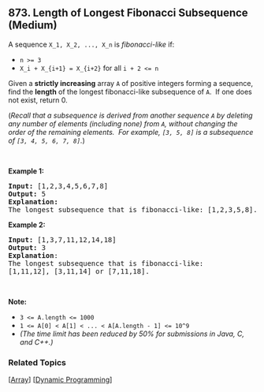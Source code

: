 <!--|This file generated by command(leetcode description); DO NOT EDIT.    |-->
<!--+----------------------------------------------------------------------+-->
<!--|@author    Openset <openset.wang@gmail.com>                           |-->
<!--|@link      https://github.com/openset                                 |-->
<!--|@home      https://github.com/openset/leetcode                        |-->
<!--+----------------------------------------------------------------------+-->

## 873. Length of Longest Fibonacci Subsequence (Medium)

<p>A sequence <code>X_1, X_2, ..., X_n</code>&nbsp;is <em>fibonacci-like</em> if:</p>

<ul>
	<li><code>n &gt;= 3</code></li>
	<li><code>X_i + X_{i+1} = X_{i+2}</code>&nbsp;for all&nbsp;<code>i + 2 &lt;= n</code></li>
</ul>

<p>Given a <b>strictly increasing</b>&nbsp;array&nbsp;<code>A</code> of positive integers forming a sequence, find the <strong>length</strong> of the longest fibonacci-like subsequence of <code>A</code>.&nbsp; If one does not exist, return 0.</p>

<p>(<em>Recall that a subsequence is derived from another sequence <code>A</code> by&nbsp;deleting any number of&nbsp;elements (including none)&nbsp;from <code>A</code>, without changing the order of the remaining elements.&nbsp; For example, <code>[3, 5, 8]</code> is a subsequence of <code>[3, 4, 5, 6, 7, 8]</code>.</em>)</p>

<p>&nbsp;</p>

<ul>
</ul>

<p><strong>Example 1:</strong></p>

<pre>
<strong>Input: </strong>[1,2,3,4,5,6,7,8]
<strong>Output: </strong>5
<strong>Explanation:
</strong>The longest subsequence that is fibonacci-like: [1,2,3,5,8].
</pre>

<p><strong>Example 2:</strong></p>

<pre>
<strong>Input: </strong>[1,3,7,11,12,14,18]
<strong>Output: </strong>3
<strong>Explanation</strong>:
The longest subsequence that is fibonacci-like:
[1,11,12], [3,11,14] or [7,11,18].
</pre>

<p>&nbsp;</p>

<p><strong>Note:</strong></p>

<ul>
	<li><code>3 &lt;= A.length &lt;= 1000</code></li>
	<li><code>1 &lt;= A[0] &lt; A[1] &lt; ... &lt; A[A.length - 1] &lt;= 10^9</code></li>
	<li><em>(The time limit has been reduced by 50% for submissions in Java, C, and C++.)</em></li>
</ul>


### Related Topics
[[Array](https://github.com/openset/leetcode/tree/master/tag/array/README.md)] [[Dynamic Programming](https://github.com/openset/leetcode/tree/master/tag/dynamic-programming/README.md)] 